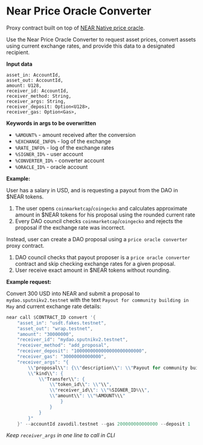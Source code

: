 Near Price Oracle Converter
===

Proxy contract built on top of [NEAR Native price oracle](https://github.com/NearDeFi/price-oracle).

Use the Near Price Oracle Converter to request asset prices, convert assets using current exchange rates, and provide this data to a designated recipient.

**Input data**

```
asset_in: AccountId,
asset_out: AccountId,
amount: U128,
receiver_id: AccountId,
receiver_method: String,
receiver_args: String,
receiver_deposit: Option<U128>,
receiver_gas: Option<Gas>,
```

**Keywords in args to be overwritten**

- `%AMOUNT%` - amount received after the conversion
- `%EXCHANGE_INFO%` - log of the exchange
- `%RATE_INFO%` - log of the exchange rates
- `%SIGNER_ID%` - user account 
- `%CONVERTER_ID%` - converter account
- `%ORACLE_ID%` - oracle account 

**Example:**

User has a salary in USD, and is requesting a payout from the DAO in $NEAR tokens.

1. The user opens `coinmarketcap`/`coingecko` and calculates approximate amount in $NEAR tokens for his proposal using the rounded current rate
2. Every DAO council checks `coinmarketcap`/`coingecko` and  rejects the proposal if the exchange rate was incorrect.

Instead, user can create a DAO proposal using a `price oracle converter` proxy contract.
1. DAO council checks that payout proposer is a `price oracle converter` contract and skip checking exchange rates for a given proposal.
2. User receive exact amount in $NEAR tokens without rounding.

**Example request:**

Convert 300 USD into NEAR and submit a proposal to `mydao.sputnikv2.testnet` with the text `Payout for community building in May` and current exchange rate details:
```rust
near call $CONTRACT_ID convert '{
    "asset_in": "usdt.fakes.testnet", 
    "asset_out": "wrap.testnet", 
    "amount": "30000000", 
    "receiver_id": "mydao.sputnikv2.testnet", 
    "receiver_method": "add_proposal", 
    "receiver_deposit": "1000000000000000000000000", 
    "receiver_gas": "30000000000000", 
    "receiver_args": "{
        \\"proposal\\": {\\"description\\": \\"Payout for community building in May (%EXCHANGE_INFO%)\\", 
        \\"kind\\": { 
            \\"Transfer\\": { 
                \\"token_id\\": \\"\\", 
                \\"receiver_id\\": \\"%SIGNER_ID%\\", 
                \\"amount\\": \\"%AMOUNT%\\" 
                    } 
                } 
            } 
        }" 
    }' --accountId zavodil.testnet --gas 200000000000000 --deposit 1
```
*Keep `receiver_args` in one line to call in CLI*